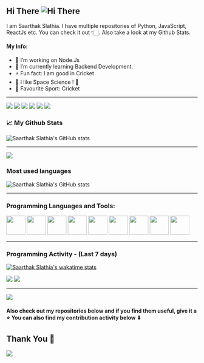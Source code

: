 ## Hi There ![ Hi There](https://github.com/Saarthak-Slathia/Saarthak-Slathia/blob/main/waving_hand.gif)

I am Saarthak Slathia. I have multiple repositories of Python, JavaScript, ReactJs etc. You can check it out 👇🏻. Also take a look at my Github Stats.

#### My Info:

- 🔭 I’m working on Node.Js
- 🌱 I’m currently learning Backend Development.
- ⚡ Fun fact: I am good in Cricket
- 🚀 I like Space Science ! 🌌 
- 🏏 Favourite Sport: Cricket
 
---

![](https://img.shields.io/badge/Java-informational?style=for-the-badge&logo=java&labelColor=3d66ff&color=3d66ff&logoColor=ffffff)
![](https://img.shields.io/badge/python-informational?style=for-the-badge&logo=python&labelColor=3d66ff&color=3d66ff&logoColor=ffffff)
![](https://img.shields.io/badge/javascript-informational?style=for-the-badge&logo=javascript&labelColor=3d66ff&color=3d66ff&logoColor=ffffff)
![](https://img.shields.io/badge/react-informational?style=for-the-badge&logo=react&labelColor=3d66ff&color=3d66ff&logoColor=ffffff)
![](https://img.shields.io/badge/html5-informational?style=for-the-badge&logo=html5&labelColor=3d66ff&color=3d66ff&logoColor=ffffff)
![](https://img.shields.io/badge/css3-informational?style=for-the-badge&logo=css3&labelColor=3d66ff&color=3d66ff&logoColor=ffffff)

### 📈 My Github Stats  

![Saarthak Slathia's GitHub stats](https://github-readme-stats.vercel.app/api?username=Saarthak-Slathia&theme=github_dark&show_icons=true)

---

<img src="http://github-readme-streak-stats.herokuapp.com?user=Saarthak-Slathia&theme=tokyonight&border=61DAFB&fire=DDB80F"/>

### Most used languages

![Saarthak Slathia's GitHub stats](https://github-readme-stats.vercel.app/api/top-langs?username=Saarthak-Slathia&layout=compact&show_icons=true&show_icons=true&theme=github_dark&hide-langs=html,css)

---
 
### Programming Languages and Tools: 
 <div>
  <img width="50" src="https://camo.githubusercontent.com/91624b4794cb98081ea55063865721be4b4399472c81e66b89b37fd07aad1d92/68747470733a2f2f696d672e69636f6e73382e636f6d2f636f6c6f722f34382f3030303030302f68746d6c2d352e706e67">
  <img width="50" src="https://camo.githubusercontent.com/dc75aee770dff630309493116eeebd6a39c7042e4e94780a5e6c8f107bebe76f/68747470733a2f2f696d672e69636f6e73382e636f6d2f636f6c6f722f34382f3030303030302f637373332e706e67">

  <img width="50" src="https://camo.githubusercontent.com/84c2586aa67309f6fa224fdf5fdf33a633239375397a8e753ac1e7cc727f5458/68747470733a2f2f696d672e69636f6e73382e636f6d2f636f6c6f722f34382f3030303030302f6a6176617363726970742d2d76312e706e67">
  <img width="50" src="https://camo.githubusercontent.com/0174b03bab13c90e5673eaafbaa2cc273f8f0f8e70c39e660d0db9895f41f7ae/68747470733a2f2f696d672e69636f6e73382e636f6d2f636f6c6f722f34382f3030303030302f626f6f7473747261702e706e67">
 
 <img width="50" src="https://cdn-icons-png.flaticon.com/64/226/226777.png">
 <img width="50" src="https://cdn-icons-png.flaticon.com/512/1126/1126012.png">
 
 <img width="50" src="https://camo.githubusercontent.com/5d6bd5caa91b0cc83df372c1a2c23c15a8a6a3c63bbffb4b2fb54e406cce9fc4/68747470733a2f2f63646e2d69636f6e732d706e672e666c617469636f6e2e636f6d2f3531322f3733332f3733333630392e706e67">
 <img width="50" src="https://camo.githubusercontent.com/446a67a1ebe2f1cba46113cc68f46610c49ab75885c2d19bb4453d70f3534f97/68747470733a2f2f63646e2d69636f6e732d706e672e666c617469636f6e2e636f6d2f36342f3930362f3930363332342e706e67">
 <img width="50" src="https://camo.githubusercontent.com/5c5b56fb4d7e1edc7b5322a6797df3775d486ff2dd3e95d72e57be45179bf65b/68747470733a2f2f696d672d7072656d69756d2e666c617469636f6e2e636f6d2f706e672f3531322f313337372f7072656d69756d2f313337373234332e706e673f746f6b656e3d6578703d313633323033393833367e686d61633d3035353535346562383336313234336435353831623664363231626463333836">
 </div>

---

### Programming Activity - (Last 7 days)
[![Saarthak Slathia's wakatime stats](https://github-readme-stats.vercel.app/api/wakatime?username=slathia&layout=compact&theme=github_dark)](https://github.com/anuraghazra/github-readme-stats&layuout=compact&theme=gruvbox)

![](https://github.com/Saarthak-Slathia/Saarthak-Slathia/blob/main/hushed_face.gif)
![](https://github.com/Saarthak-Slathia/Saarthak-Slathia/blob/main/exploding_head.gif)

---

![](https://komarev.com/ghpvc/?username=Saarthak-Slathia)

#### Also check out my repositories below and if you find them useful, give it a ⭐ You can also find my contribution activity below ⬇
## Thank You 🎉

![](https://github.com/Saarthak-Slathia/Saarthak-Slathia/blob/main/winking_face.gif)
